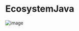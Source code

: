 # EcosystemJava
![image](https://user-images.githubusercontent.com/33122169/147889201-84a6608c-0d43-44ae-ad1f-25419a259ca7.png)
